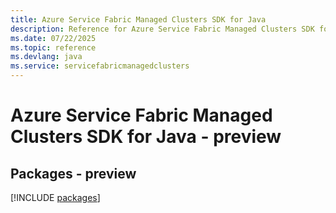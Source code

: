 ```yaml
---
title: Azure Service Fabric Managed Clusters SDK for Java
description: Reference for Azure Service Fabric Managed Clusters SDK for Java
ms.date: 07/22/2025
ms.topic: reference
ms.devlang: java
ms.service: servicefabricmanagedclusters
---
```

# Azure Service Fabric Managed Clusters SDK for Java - preview
## Packages - preview
[!INCLUDE [packages](service-fabric-managed-clusters-index.md)]